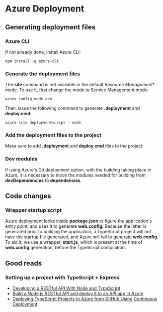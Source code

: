 # Azure Deployment

## Generating deployment files

### Azure CLI
If not already done, install Azure CLI:
```
npm install -g azure-cli
```

### Generate the deployment files
The **site** command is not available in the default *Resource Management** mode. To use it, first change the *mode* to Service Management mode:
```
azure config mode asm
```

Then, issue the following command to generate **.deployment** and **deploy.cmd**:
```
azure site deploymentscript --node
```

### Add the deployment files to the project
Make sure to add **.deployment** and **deploy.cmd** files to the project.

### Dev modules
If using Azure's Git deployment option, with the building taking place in Azure, it is necessary to move the modules needed for building from **devDependencies** to **dependencies**.

## Code changes

### Wrapper startup script
Azure deployment looks inside **package.json** to figure the application's entry point, and uses it to generate **web.config**. Because the latter is generated prior to building the application, a TypeScript project will not have the startup file generated, and Azure will fail to generate **web.config**. To aid it, we use a wrapper, **start.js**, which is present at the time of **web.config** generation, before the TypeScript compilation.

## Good reads
### Setting up a project with TypeScript + Express
- [Developing a RESTful API With Node and TypeScript](http://mherman.org/blog/2016/11/05/developing-a-restful-api-with-node-and-typescript/)
- [Build a Node.js RESTful API and deploy it to an API app in Azure](https://docs.microsoft.com/en-us/azure/app-service-api/app-service-api-nodejs-api-app)
- [Deploying TypeScript Projects to Azure from GitHub Using Continuous Deployment](http://www.codefoster.com/tscazure/)

